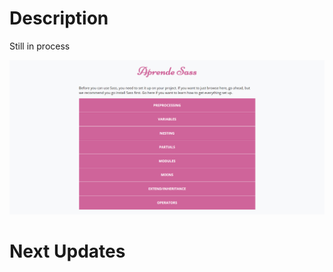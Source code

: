 # Description

Still in process

![thumnail](https://raw.githubusercontent.com/Oscarandio/Learn-sass/main/public/thumbnail.jpg)

# Next Updates

